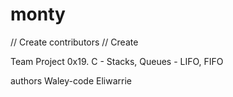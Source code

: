 # monty
// Create contributors
// Create 

Team Project
0x19. C - Stacks, Queues - LIFO, FIFO

authors
Waley-code
Eliwarrie
